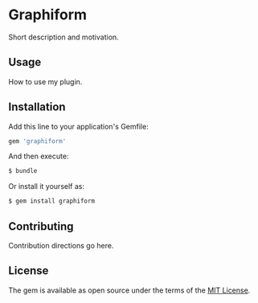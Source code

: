 # Graphiform
Short description and motivation.

## Usage
How to use my plugin.

## Installation
Add this line to your application's Gemfile:

```ruby
gem 'graphiform'
```

And then execute:
```bash
$ bundle
```

Or install it yourself as:
```bash
$ gem install graphiform
```

## Contributing
Contribution directions go here.

## License
The gem is available as open source under the terms of the [MIT License](https://opensource.org/licenses/MIT).
